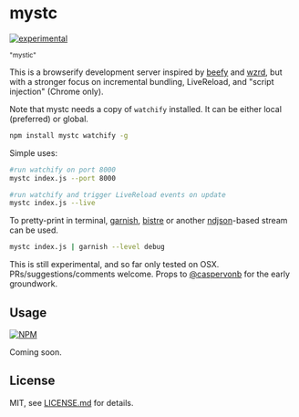 # mystc

[![experimental](http://badges.github.io/stability-badges/dist/experimental.svg)](http://github.com/badges/stability-badges)

<sup>"mystic"</sup>

This is a browserify development server inspired by [beefy](https://github.com/chrisdickinson/beefy) and [wzrd](https://github.com/maxogden/wzrd), but with a stronger focus on incremental bundling, LiveReload, and "script injection" (Chrome only).

Note that mystc needs a copy of `watchify` installed. It can be either local (preferred) or global.

```sh
npm install mystc watchify -g
```

Simple uses: 

```sh
#run watchify on port 8000
mystc index.js --port 8000

#run watchify and trigger LiveReload events on update
mystc index.js --live
```

To pretty-print in terminal, [garnish](https://github.com/mattdesl/garnish), [bistre](https://github.com/hughsk/bistre) or another [ndjson](ndjson.org)-based stream can be used.

```sh
mystc index.js | garnish --level debug
```

This is still experimental, and so far only tested on OSX. PRs/suggestions/comments welcome. Props to [@caspervonb](https://twitter.com/caspervonb) for the early groundwork.

## Usage

[![NPM](https://nodei.co/npm/mystc.png)](https://www.npmjs.com/package/mystc)

Coming soon.

## License

MIT, see [LICENSE.md](http://github.com/mattdesl/mystc/blob/master/LICENSE.md) for details.
